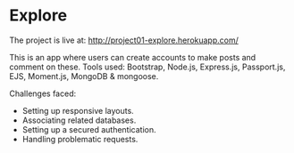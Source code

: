 # Explore

The project is live at: http://project01-explore.herokuapp.com/

This is an app where users can create accounts to make posts and comment on these.
Tools used: Bootstrap, Node.js, Express.js, Passport.js, EJS, Moment.js, MongoDB & mongoose.

Challenges faced:
- Setting up responsive layouts.
- Associating related databases.
- Setting up a secured authentication.
- Handling problematic requests.
